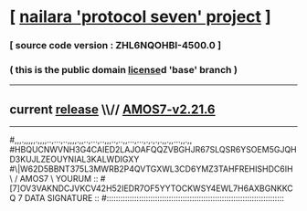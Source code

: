 
# [ [nailara 'protocol seven' project](http://nailara.network/) ]

### [ source code version : ZHL6NQOHBI-4500.0 ]

### ( this is the public domain [license](../license)d 'base' branch )
---
## current [release](https://github.com/nailara-technologies/protocol-7/releases) \\\\// [AMOS7-v2.21.6](https://github.com/nailara-technologies/protocol-7/releases/tag/AMOS7-v2.21.6)
---

#,,,.,,,,,.,,,,..,...,..,,,,.,,..,...,..,,,..,..,,...,...,.,.,.,.,,.,,...,,.,,
#HBQUCNWVNH3G4CAIED2LAJOAFQQZVBGHJR67SLQSR6YSOEM5GJQHD3KUJLZEOUYNIAL3KALWDIGXY
#\\\|W62D5BBNT375L3MWRB2P4QVTGXWL3CD6YMZ3TAHFREHISHDC6IH \ / AMOS7 \ YOURUM ::
#\[7]OV3VAKNDCJVKCV42H52IEDR7OF5YYTOCKWSY4EWL7H6AXBGNKKCQ 7  DATA SIGNATURE ::
#:::::::::::::::::::::::::::::::::::::::::::::::::::::::::::::::::::::::::::::
